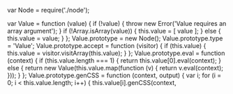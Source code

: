 var Node = require('./node');

var Value = function (value) {
    if (!value) {
        throw new Error('Value requires an array argument');
    }
    if (!Array.isArray(value)) {
        this.value = [ value ];
    }
    else {
        this.value = value;
    }
};
Value.prototype = new Node();
Value.prototype.type = 'Value';
Value.prototype.accept = function (visitor) {
    if (this.value) {
        this.value = visitor.visitArray(this.value);
    }
};
Value.prototype.eval = function (context) {
    if (this.value.length === 1) {
        return this.value[0].eval(context);
    } else {
        return new Value(this.value.map(function (v) {
            return v.eval(context);
        }));
    }
};
Value.prototype.genCSS = function (context, output) {
    var i;
    for (i = 0; i < this.value.length; i++) {
        this.value[i].genCSS(context, 